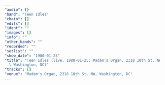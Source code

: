 ```yaml
---
"audio": {}
"band": "Teen Idles"
"chain": []
"edits": []
"ident": ""
"images": []
"info": ""
"other_bands": ""
"recorded": ""
"setlist": ""
"show_date": "1980-01-25"
"title": "Teen Idles (live, 1980-01-25: Madam's Organ, 2318 18th St. NW,\
  \ Washington, DC)"
"tracks": []
"venue": "Madam's Organ, 2318 18th St. NW, Washington, DC"
...
```

